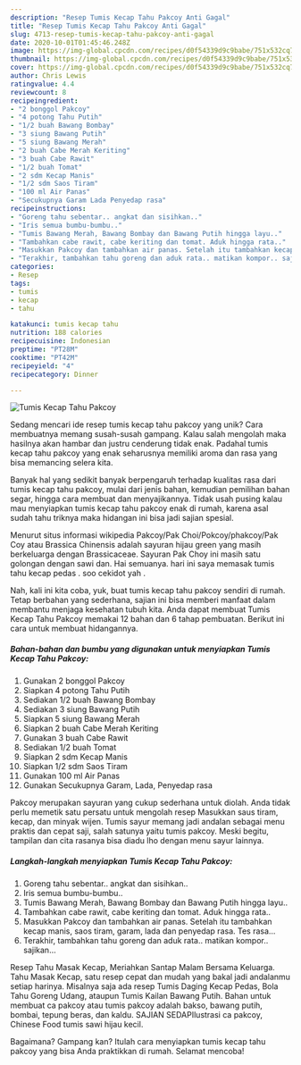 ```yaml
---
description: "Resep Tumis Kecap Tahu Pakcoy Anti Gagal"
title: "Resep Tumis Kecap Tahu Pakcoy Anti Gagal"
slug: 4713-resep-tumis-kecap-tahu-pakcoy-anti-gagal
date: 2020-10-01T01:45:46.248Z
image: https://img-global.cpcdn.com/recipes/d0f54339d9c9babe/751x532cq70/tumis-kecap-tahu-pakcoy-foto-resep-utama.jpg
thumbnail: https://img-global.cpcdn.com/recipes/d0f54339d9c9babe/751x532cq70/tumis-kecap-tahu-pakcoy-foto-resep-utama.jpg
cover: https://img-global.cpcdn.com/recipes/d0f54339d9c9babe/751x532cq70/tumis-kecap-tahu-pakcoy-foto-resep-utama.jpg
author: Chris Lewis
ratingvalue: 4.4
reviewcount: 8
recipeingredient:
- "2 bonggol Pakcoy"
- "4 potong Tahu Putih"
- "1/2 buah Bawang Bombay"
- "3 siung Bawang Putih"
- "5 siung Bawang Merah"
- "2 buah Cabe Merah Keriting"
- "3 buah Cabe Rawit"
- "1/2 buah Tomat"
- "2 sdm Kecap Manis"
- "1/2 sdm Saos Tiram"
- "100 ml Air Panas"
- "Secukupnya Garam Lada Penyedap rasa"
recipeinstructions:
- "Goreng tahu sebentar.. angkat dan sisihkan.."
- "Iris semua bumbu-bumbu.."
- "Tumis Bawang Merah, Bawang Bombay dan Bawang Putih hingga layu.."
- "Tambahkan cabe rawit, cabe keriting dan tomat. Aduk hingga rata.."
- "Masukkan Pakcoy dan tambahkan air panas. Setelah itu tambahkan kecap manis, saos tiram, garam, lada dan penyedap rasa. Tes rasa..."
- "Terakhir, tambahkan tahu goreng dan aduk rata.. matikan kompor.. sajikan..."
categories:
- Resep
tags:
- tumis
- kecap
- tahu

katakunci: tumis kecap tahu 
nutrition: 188 calories
recipecuisine: Indonesian
preptime: "PT28M"
cooktime: "PT42M"
recipeyield: "4"
recipecategory: Dinner

---
```



![Tumis Kecap Tahu Pakcoy](https://img-global.cpcdn.com/recipes/d0f54339d9c9babe/751x532cq70/tumis-kecap-tahu-pakcoy-foto-resep-utama.jpg)

Sedang mencari ide resep tumis kecap tahu pakcoy yang unik? Cara membuatnya memang susah-susah gampang. Kalau salah mengolah maka hasilnya akan hambar dan justru cenderung tidak enak. Padahal tumis kecap tahu pakcoy yang enak seharusnya memiliki aroma dan rasa yang bisa memancing selera kita.

Banyak hal yang sedikit banyak berpengaruh terhadap kualitas rasa dari tumis kecap tahu pakcoy, mulai dari jenis bahan, kemudian pemilihan bahan segar, hingga cara membuat dan menyajikannya. Tidak usah pusing kalau mau menyiapkan tumis kecap tahu pakcoy enak di rumah, karena asal sudah tahu triknya maka hidangan ini bisa jadi sajian spesial.

Menurut situs informasi wikipedia Pakcoy/Pak Choi/Pokcoy/phakcoy/Pak Coy atau Brassica Chinensis adalah sayuran hijau green yang masih berkeluarga dengan Brassicaceae. Sayuran Pak Choy ini masih satu golongan dengan sawi dan. Hai semuanya. hari ini saya memasak tumis tahu kecap pedas . soo cekidot yah .


Nah, kali ini kita coba, yuk, buat tumis kecap tahu pakcoy sendiri di rumah. Tetap berbahan yang sederhana, sajian ini bisa memberi manfaat dalam membantu menjaga kesehatan tubuh kita. Anda dapat membuat Tumis Kecap Tahu Pakcoy memakai 12 bahan dan 6 tahap pembuatan. Berikut ini cara untuk membuat hidangannya.

<!--inarticleads1-->

##### Bahan-bahan dan bumbu yang digunakan untuk menyiapkan Tumis Kecap Tahu Pakcoy:

1. Gunakan 2 bonggol Pakcoy
1. Siapkan 4 potong Tahu Putih
1. Sediakan 1/2 buah Bawang Bombay
1. Sediakan 3 siung Bawang Putih
1. Siapkan 5 siung Bawang Merah
1. Siapkan 2 buah Cabe Merah Keriting
1. Gunakan 3 buah Cabe Rawit
1. Sediakan 1/2 buah Tomat
1. Siapkan 2 sdm Kecap Manis
1. Siapkan 1/2 sdm Saos Tiram
1. Gunakan 100 ml Air Panas
1. Gunakan Secukupnya Garam, Lada, Penyedap rasa


Pakcoy merupakan sayuran yang cukup sederhana untuk diolah. Anda tidak perlu memetik satu persatu untuk mengolah resep Masukkan saus tiram, kecap, dan minyak wijen. Tumis sayur memang jadi andalan sebagai menu praktis dan cepat saji, salah satunya yaitu tumis pakcoy. Meski begitu, tampilan dan cita rasanya bisa diadu lho dengan menu sayur lainnya. 

<!--inarticleads2-->

##### Langkah-langkah menyiapkan Tumis Kecap Tahu Pakcoy:

1. Goreng tahu sebentar.. angkat dan sisihkan..
1. Iris semua bumbu-bumbu..
1. Tumis Bawang Merah, Bawang Bombay dan Bawang Putih hingga layu..
1. Tambahkan cabe rawit, cabe keriting dan tomat. Aduk hingga rata..
1. Masukkan Pakcoy dan tambahkan air panas. Setelah itu tambahkan kecap manis, saos tiram, garam, lada dan penyedap rasa. Tes rasa...
1. Terakhir, tambahkan tahu goreng dan aduk rata.. matikan kompor.. sajikan...


Resep Tahu Masak Kecap, Meriahkan Santap Malam Bersama Keluarga. Tahu Masak Kecap, satu resep cepat dan mudah yang bakal jadi andalanmu setiap harinya. Misalnya saja ada resep Tumis Daging Kecap Pedas, Bola Tahu Goreng Udang, ataupun Tumis Kailan Bawang Putih. Bahan untuk membuat ca pakcoy atau tumis pakcoy adalah bakso, bawang putih, bombai, tepung beras, dan kaldu. SAJIAN SEDAPIlustrasi ca pakcoy, Chinese Food tumis sawi hijau kecil. 

Bagaimana? Gampang kan? Itulah cara menyiapkan tumis kecap tahu pakcoy yang bisa Anda praktikkan di rumah. Selamat mencoba!
